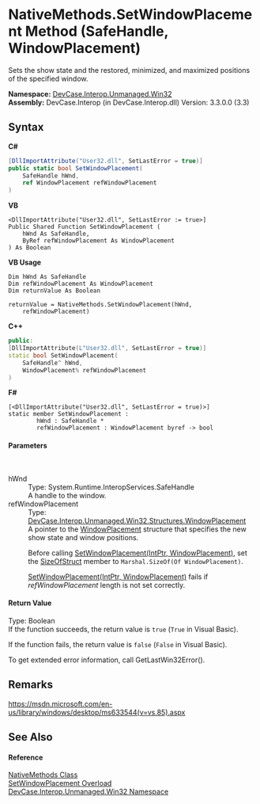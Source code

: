 # NativeMethods.SetWindowPlacement Method (SafeHandle, WindowPlacement)
 

Sets the show state and the restored, minimized, and maximized positions of the specified window.

**Namespace:**&nbsp;<a href="N_DevCase_Interop_Unmanaged_Win32">DevCase.Interop.Unmanaged.Win32</a><br />**Assembly:**&nbsp;DevCase.Interop (in DevCase.Interop.dll) Version: 3.3.0.0 (3.3)

## Syntax

**C#**<br />
``` C#
[DllImportAttribute("User32.dll", SetLastError = true)]
public static bool SetWindowPlacement(
	SafeHandle hWnd,
	ref WindowPlacement refWindowPlacement
)
```

**VB**<br />
``` VB
<DllImportAttribute("User32.dll", SetLastError := true>]
Public Shared Function SetWindowPlacement ( 
	hWnd As SafeHandle,
	ByRef refWindowPlacement As WindowPlacement
) As Boolean
```

**VB Usage**<br />
``` VB Usage
Dim hWnd As SafeHandle
Dim refWindowPlacement As WindowPlacement
Dim returnValue As Boolean

returnValue = NativeMethods.SetWindowPlacement(hWnd, 
	refWindowPlacement)
```

**C++**<br />
``` C++
public:
[DllImportAttribute(L"User32.dll", SetLastError = true)]
static bool SetWindowPlacement(
	SafeHandle^ hWnd, 
	WindowPlacement% refWindowPlacement
)
```

**F#**<br />
``` F#
[<DllImportAttribute("User32.dll", SetLastError = true)>]
static member SetWindowPlacement : 
        hWnd : SafeHandle * 
        refWindowPlacement : WindowPlacement byref -> bool 

```


#### Parameters
&nbsp;<dl><dt>hWnd</dt><dd>Type: System.Runtime.InteropServices.SafeHandle<br />A handle to the window.</dd><dt>refWindowPlacement</dt><dd>Type: <a href="T_DevCase_Interop_Unmanaged_Win32_Structures_WindowPlacement">DevCase.Interop.Unmanaged.Win32.Structures.WindowPlacement</a><br />A pointer to the <a href="T_DevCase_Interop_Unmanaged_Win32_Structures_WindowPlacement">WindowPlacement</a> structure that specifies the new show state and window positions. 

 Before calling <a href="M_DevCase_Interop_Unmanaged_Win32_NativeMethods_SetWindowPlacement">SetWindowPlacement(IntPtr, WindowPlacement)</a>, set the <a href="F_DevCase_Interop_Unmanaged_Win32_Structures_WindowPlacement_SizeOfStruct">SizeOfStruct</a> member to `Marshal.SizeOf(Of WindowPlacement)`. 

<a href="M_DevCase_Interop_Unmanaged_Win32_NativeMethods_SetWindowPlacement">SetWindowPlacement(IntPtr, WindowPlacement)</a> fails if *refWindowPlacement* length is not set correctly.</dd></dl>

#### Return Value
Type: Boolean<br />If the function succeeds, the return value is `true` (`True` in Visual Basic). 

 If the function fails, the return value is `false` (`False` in Visual Basic). 

 To get extended error information, call GetLastWin32Error().

## Remarks
<a href="https://msdn.microsoft.com/en-us/library/windows/desktop/ms633544(v=vs.85).aspx" target="_blank">https://msdn.microsoft.com/en-us/library/windows/desktop/ms633544(v=vs.85).aspx</a>

## See Also


#### Reference
<a href="T_DevCase_Interop_Unmanaged_Win32_NativeMethods">NativeMethods Class</a><br /><a href="Overload_DevCase_Interop_Unmanaged_Win32_NativeMethods_SetWindowPlacement">SetWindowPlacement Overload</a><br /><a href="N_DevCase_Interop_Unmanaged_Win32">DevCase.Interop.Unmanaged.Win32 Namespace</a><br />